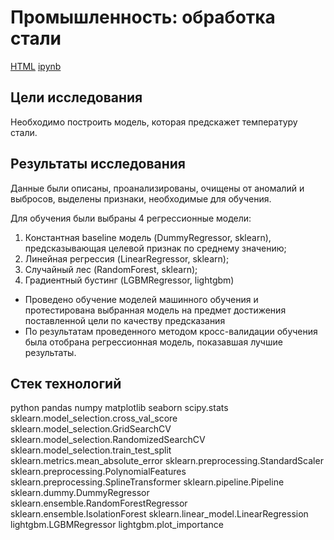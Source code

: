 # Промышленность: обработка стали

[HTML](https://github.com/burooom/yp_ml_projects/tree/main/Steel_production/Steel_production.html)     [ipynb](https://github.com/burooom/yp_ml_projects/tree/main/Steel_production/Steel_production.ipynb)

## Цели исследования
Необходимо построить модель, которая предскажет температуру стали.

## Результаты исследования
Данные были описаны, проанализированы, очищены от аномалий и выбросов, выделены признаки, необходимые для обучения.

Для обучения были выбраны 4 регрессионные модели:
1. Константная baseline модель (DummyRegressor, sklearn), предсказывающая целевой признак по среднему значению;
2. Линейная регрессия (LinearRegressor, sklearn);
3. Случайный лес (RandomForest, sklearn);
4. Градиентный бустинг (LGBMRegressor, lightgbm)

- Проведено обучение моделей машинного обучения и протестирована выбранная модель на предмет достижения поставленной цели по качеству предсказания
- По результатам проведенного методом кросс-валидации обучения была отобрана регрессионная модель, показавшая лучшие результаты.

## Стек технологий
python
pandas
numpy
matplotlib
seaborn
scipy.stats
sklearn.model_selection.cross_val_score
sklearn.model_selection.GridSearchCV
sklearn.model_selection.RandomizedSearchCV
sklearn.model_selection.train_test_split
sklearn.metrics.mean_absolute_error
sklearn.preprocessing.StandardScaler
sklearn.preprocessing.PolynomialFeatures
sklearn.preprocessing.SplineTransformer
sklearn.pipeline.Pipeline
sklearn.dummy.DummyRegressor
sklearn.ensemble.RandomForestRegressor
sklearn.ensemble.IsolationForest
sklearn.linear_model.LinearRegression
lightgbm.LGBMRegressor
lightgbm.plot_importance
